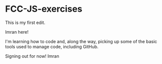 # FCC-JS-exercises
This is my first edit. 

Imran here!

I'm learning how to code and, along the way, picking up some of the basic tools used to manage code, including GitHub. 

Signing out for now!
Imran
